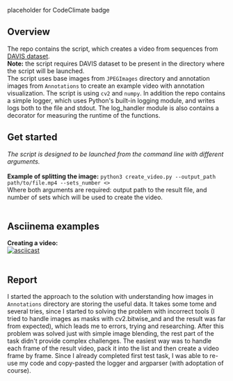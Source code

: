 placeholder for CodeClimate badge

## Overview
The repo contains the script, which creates a video from sequences from [DAVIS dataset](https://davischallenge.org/davis2017/code.html).<br>
**Note:** the script requires DAVIS dataset to be present in the directory where the script will be launched.<br>
The script uses base images from `JPEGImages` directory and annotation images from `Annotations` to create an example video with annotation visualization. The script is using `cv2` and `numpy`. In addition the repo contains a simple logger, which uses Python's built-in logging module, and writes logs both to the file and stdout. The log_handler module is also contains a decorator for measuring the runtime of the functions.<br>

## Get started
_The script is designed to be launched from the command line with different arguments._<br><br>
**Example of splitting the image:** `python3 create_video.py --output_path path/to/file.mp4 --sets_number <>`<br>
Where both arguments are required: output path to the result file, and number of sets which will be used to create the video.<br>
<br>

## Asciinema examples
**Creating a video:**<br>
[![asciicast](https://asciinema.org/a/OgZ5rtlkrvns3r5g2rOK8dHgt.svg)](https://asciinema.org/a/OgZ5rtlkrvns3r5g2rOK8dHgt)<br>
<br>

## Report
I started the approach to the solution with understanding how images in `Annotations` directory are storing the useful data. It takes some tome and several tries, since I started to solving the problem with incorrect tools (I tried to handle images as masks with cv2.bitwise_and and the result was far from expected), which leads me to errors, trying and researching. After this problem was solved just with simple image blending, the rest part of the task didn't provide complex challenges. The easiest way was to handle each frame of the result video, pack it into the list and then create a video frame by frame. Since I already completed first test task, I was able to re-use my code and copy-pasted the logger and argparser (with adoptation of course).